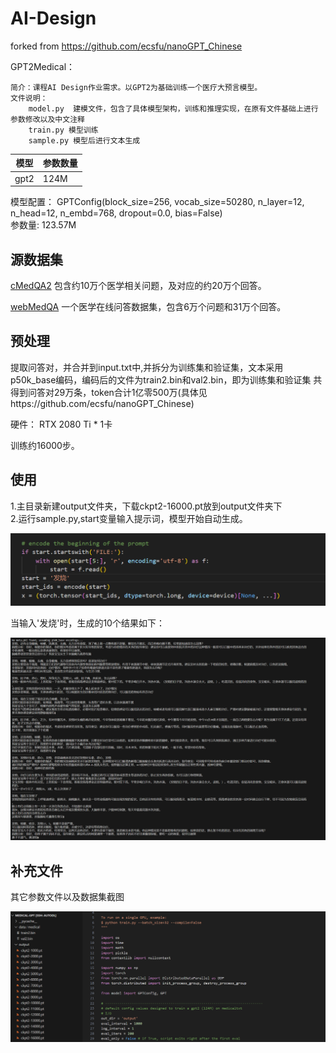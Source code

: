 # AI-Design
forked from https://github.com/ecsfu/nanoGPT_Chinese

GPT2Medical：

    简介：课程AI Design作业需求。以GPT2为基础训练一个医疗大预言模型。
    文件说明：
        model.py  建模文件，包含了具体模型架构，训练和推理实现，在原有文件基础上进行参数修改以及中文注释
        train.py 模型训练 
        sample.py 模型后进行文本生成

| 模型         | 参数数量 |
| ------------| -------- |
| gpt2        | 124M     |

模型配置：
GPTConfig(block_size=256, vocab_size=50280, n_layer=12, n_head=12, n_embd=768, dropout=0.0, bias=False)\
参数量: 123.57M

## 源数据集
[cMedQA2](https://github.com/zhangsheng93/cMedQA2) 包含约10万个医学相关问题，及对应的约20万个回答。

[webMedQA](https://github.com/hejunqing/webMedQA) 一个医学在线问答数据集，包含6万个问题和31万个回答。

## 预处理
提取问答对，并合并到input.txt中,并拆分为训练集和验证集，文本采用p50k_base编码，编码后的文件为train2.bin和val2.bin，即为训练集和验证集
共得到问答对29万条，token合计1亿零500万(具体见https://github.com/ecsfu/nanoGPT_Chinese)

硬件：	RTX 2080 Ti * 1卡

训练约16000步。

## 使用
1.主目录新建output文件夹，下载ckpt2-16000.pt放到output文件夹下 \
2.运行sample.py,start变量输入提示词，模型开始自动生成。

![img_1.png](img_1.png)


当输入'发烧'时，生成的10个结果如下：

![img_2.png](img_2.png)

## 补充文件
其它参数文件以及数据集截图

![img_3.png](img_3.png)

